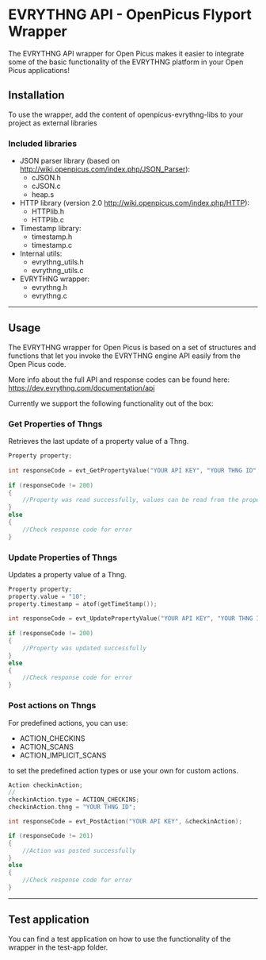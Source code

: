 EVRYTHNG API - OpenPicus Flyport Wrapper
=============================================================

The EVRYTHNG API wrapper for Open Picus makes it easier to integrate some of the basic functionality of the EVRYTHNG platform in your Open Picus applications!

## Installation ##

To use the wrapper, add the content of openpicus-evrythng-libs to your project as external libraries

### Included libraries ###

- JSON parser library (based on http://wiki.openpicus.com/index.php/JSON_Parser): 
    - cJSON.h
    - cJSON.c
    - heap.s 
- HTTP library (version 2.0 http://wiki.openpicus.com/index.php/HTTP):
    - HTTPlib.h
    - HTTPlib.c 
- Timestamp library:
    - timestamp.h
    - timestamp.c
- Internal utils:
    - evrythng_utils.h
    - evrythng_utils.c
- EVRYTHNG wrapper:
     - evrythng.h
     - evrythng.c
 
----------
## Usage ##

The EVRYTHNG wrapper for Open Picus is based on a set of structures and functions that let you invoke the EVRYTHNG engine API easily from the Open Picus code.

More info about the full API and response codes can be found here: https://dev.evrythng.com/documentation/api

Currently we support the following functionality out of the box:

### Get Properties of Thngs ###
Retrieves the last update of a property value of a Thng.
```c
Property property;
	
int responseCode = evt_GetPropertyValue("YOUR API KEY", "YOUR THNG ID", "YOUR PROPERTY NAME", &property);
	
if (responseCode != 200)
{
    //Property was read successfully, values can be read from the property struct
}
else
{
    //Check response code for error
}
```

### Update Properties of Thngs ###
Updates a property value of a Thng.
```c
Property property;
property.value = "10";
property.timestamp = atof(getTimeStamp());
	
int responseCode = evt_UpdatePropertyValue("YOUR API KEY", "YOUR THNG ID", "YOUR PROPERTY NAME", &property);
	
if (responseCode != 200)
{
    //Property was updated successfully
}
else
{
    //Check response code for error
}
```
### Post actions on Thngs ###
For predefined actions, you can use:

 - ACTION_CHECKINS
 - ACTION_SCANS
 - ACTION_IMPLICIT_SCANS

to set the predefined action types or use your own for custom actions.

```c
Action checkinAction;
//
checkinAction.type = ACTION_CHECKINS;
checkinAction.thng = "YOUR THNG ID";

int responseCode = evt_PostAction("YOUR API KEY", &checkinAction);

if (responseCode != 201)
{
    //Action was posted successfully
}
else
{
    //Check response code for error
}
```
----------
## Test application ##

You can find a test application on how to use the functionality of the wrapper in the test-app folder.
